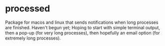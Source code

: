 # processed
Package for macos and linux that sends notifications when long processes are finished. Haven't begun yet; Hoping to start with simple terminal output, then a pop-up (for very long processes), then hopefully an email option (for extremely long processes).
